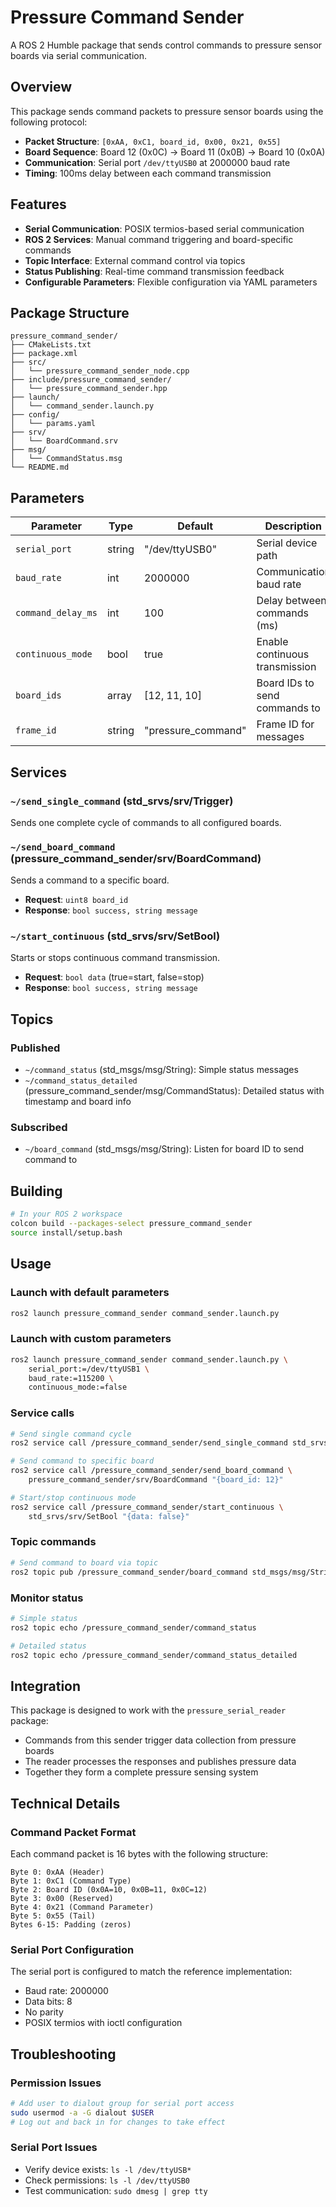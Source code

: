 # Pressure Command Sender

A ROS 2 Humble package that sends control commands to pressure sensor boards via serial communication.

## Overview

This package sends command packets to pressure sensor boards using the following protocol:
- **Packet Structure**: `[0xAA, 0xC1, board_id, 0x00, 0x21, 0x55]`
- **Board Sequence**: Board 12 (0x0C) → Board 11 (0x0B) → Board 10 (0x0A)
- **Communication**: Serial port `/dev/ttyUSB0` at 2000000 baud rate
- **Timing**: 100ms delay between each command transmission

## Features

- **Serial Communication**: POSIX termios-based serial communication
- **ROS 2 Services**: Manual command triggering and board-specific commands
- **Topic Interface**: External command control via topics
- **Status Publishing**: Real-time command transmission feedback
- **Configurable Parameters**: Flexible configuration via YAML parameters

## Package Structure

```
pressure_command_sender/
├── CMakeLists.txt
├── package.xml
├── src/
│   └── pressure_command_sender_node.cpp
├── include/pressure_command_sender/
│   └── pressure_command_sender.hpp
├── launch/
│   └── command_sender.launch.py
├── config/
│   └── params.yaml
├── srv/
│   └── BoardCommand.srv
├── msg/
│   └── CommandStatus.msg
└── README.md
```

## Parameters

| Parameter | Type | Default | Description |
|-----------|------|---------|-------------|
| `serial_port` | string | "/dev/ttyUSB0" | Serial device path |
| `baud_rate` | int | 2000000 | Communication baud rate |
| `command_delay_ms` | int | 100 | Delay between commands (ms) |
| `continuous_mode` | bool | true | Enable continuous transmission |
| `board_ids` | array | [12, 11, 10] | Board IDs to send commands to |
| `frame_id` | string | "pressure_command" | Frame ID for messages |

## Services

### `~/send_single_command` (std_srvs/srv/Trigger)
Sends one complete cycle of commands to all configured boards.

### `~/send_board_command` (pressure_command_sender/srv/BoardCommand)
Sends a command to a specific board.
- **Request**: `uint8 board_id`
- **Response**: `bool success, string message`

### `~/start_continuous` (std_srvs/srv/SetBool)
Starts or stops continuous command transmission.
- **Request**: `bool data` (true=start, false=stop)
- **Response**: `bool success, string message`

## Topics

### Published
- `~/command_status` (std_msgs/msg/String): Simple status messages
- `~/command_status_detailed` (pressure_command_sender/msg/CommandStatus): Detailed status with timestamp and board info

### Subscribed
- `~/board_command` (std_msgs/msg/String): Listen for board ID to send command to

## Building

```bash
# In your ROS 2 workspace
colcon build --packages-select pressure_command_sender
source install/setup.bash
```

## Usage

### Launch with default parameters
```bash
ros2 launch pressure_command_sender command_sender.launch.py
```

### Launch with custom parameters
```bash
ros2 launch pressure_command_sender command_sender.launch.py \
    serial_port:=/dev/ttyUSB1 \
    baud_rate:=115200 \
    continuous_mode:=false
```

### Service calls
```bash
# Send single command cycle
ros2 service call /pressure_command_sender/send_single_command std_srvs/srv/Trigger

# Send command to specific board
ros2 service call /pressure_command_sender/send_board_command \
    pressure_command_sender/srv/BoardCommand "{board_id: 12}"

# Start/stop continuous mode
ros2 service call /pressure_command_sender/start_continuous \
    std_srvs/srv/SetBool "{data: false}"
```

### Topic commands
```bash
# Send command to board via topic
ros2 topic pub /pressure_command_sender/board_command std_msgs/msg/String "{data: '12'}"
```

### Monitor status
```bash
# Simple status
ros2 topic echo /pressure_command_sender/command_status

# Detailed status
ros2 topic echo /pressure_command_sender/command_status_detailed
```

## Integration

This package is designed to work with the `pressure_serial_reader` package:
- Commands from this sender trigger data collection from pressure boards
- The reader processes the responses and publishes pressure data
- Together they form a complete pressure sensing system

## Technical Details

### Command Packet Format
Each command packet is 16 bytes with the following structure:
```
Byte 0: 0xAA (Header)
Byte 1: 0xC1 (Command Type)
Byte 2: Board ID (0x0A=10, 0x0B=11, 0x0C=12)
Byte 3: 0x00 (Reserved)
Byte 4: 0x21 (Command Parameter)
Byte 5: 0x55 (Tail)
Bytes 6-15: Padding (zeros)
```

### Serial Port Configuration
The serial port is configured to match the reference implementation:
- Baud rate: 2000000
- Data bits: 8
- No parity
- POSIX termios with ioctl configuration

## Troubleshooting

### Permission Issues
```bash
# Add user to dialout group for serial port access
sudo usermod -a -G dialout $USER
# Log out and back in for changes to take effect
```

### Serial Port Issues
- Verify device exists: `ls -l /dev/ttyUSB*`
- Check permissions: `ls -l /dev/ttyUSB0`
- Test communication: `sudo dmesg | grep tty`